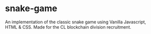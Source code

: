 # snake-game
An implementation of the classic snake game using Vanilla Javascript, HTML & CSS. Made for the CL blockchain division recruitment.
